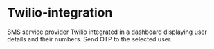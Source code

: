# Twilio-integration
SMS service provider Twilio integrated in a dashboard displaying user details and their numbers. Send OTP to the selected user.
